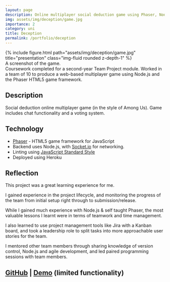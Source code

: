 ```yaml
---
layout: page
description: Online multiplayer social deduction game using Phaser, Node.js & Socket.io
img: assets/img/deception/game.jpg
importance: 2
category: uni
title: Deception
permalink: /portfolio/deception
---
```

<div class="row">
    <div class="col-sm mt-3 mt-md-0">
        {% include figure.html path="assets/img/deception/game.jpg" title="presentation" class="img-fluid rounded z-depth-1" %}
    </div>
</div>
<div class="caption">
    A screenshot of the game.
</div>
Coursework completed for a second-year Team Project module. Worked in a team of 10 to produce a web-based multiplayer game using Node.js and the Phaser HTML5 game framework.

## Description

Social deduction online multiplayer game (in the style of Among Us). Game includes chat functionality and a voting system.

## Technology

- [Phaser](https://phaser.io/) - HTML5 game framework for JavaScript
- Backend uses Node.js, with [Socket.io](https://socket.io/) for networking.
- Linting using [JavaScript Standard Style](https://standardjs.com/)
- Deployed using Heroku

## Reflection

This project was a great learning experience for me.

I gained experience in the project lifecycle, and monitoring the progress of the team from initial setup right through to submission/release.

While I gained much experience with Node.js & self taught Phaser, the most valuable lessons I learnt were in terms of teamwork and time management.

I also learned to use project management tools like Jira with a Kanban board, and took a leadership role to split tasks into more approachable user stories for the team.

I mentored other team members through sharing knowledge of version control, Node.js and agile development, and led paired programming sessions with team members.

## [GitHub](https://github.com/georgiamoore/Team5) | [Demo](https://deception-game.herokuapp.com/) (limited functionality)

